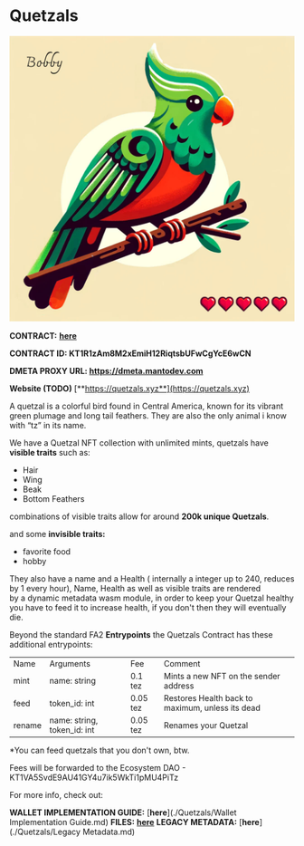 # Quetzals
![](Quetzals_0.png)

**CONTRACT:** [**here**](https://better-call.dev/mainnet/KT1R1zAm8M2xEmiH12RiqtsbUFwCgYcE6wCN/operations)

**CONTRACT ID: KT1R1zAm8M2xEmiH12RiqtsbUFwCgYcE6wCN**

**DMETA PROXY URL: https://dmeta.mantodev.com**

**Website (TODO)** [**https://quetzals.xyz**](https://quetzals.xyz)

A quetzal is a colorful bird found in Central America, known for its vibrant green plumage and long tail feathers. They are also the only animal i know with “tz” in its name.

We have a Quetzal NFT collection with unlimited mints, quetzals have **visible traits** such as:

*   Hair
*   Wing
*   Beak
*   Bottom Feathers

combinations of visible traits allow for around **200k unique Quetzals**.

and some **invisible traits:**

*   favorite food
*   hobby

They also have a name and a Health ( internally a integer up to 240, reduces by 1 every hour), Name, Health as well as visible traits are rendered  
by a dynamic metadata wasm module, in order to keep your Quetzal healthy you have to feed it to increase health, if you don't then they will eventually die.

Beyond the standard FA2 **Entrypoints** the Quetzals Contract has these additional entrypoints:

|     |     |     |     |
| --- | --- | --- | --- |
| Name | Arguments | Fee | Comment |
| mint | name: string | 0.1 tez | Mints a new NFT on the sender address |
| feed | token\_id: int | 0.05 tez | Restores Health back to maximum, unless its dead |
| rename | name: string, token\_id: int | 0.05 tez | Renames your Quetzal |

\*You can feed quetzals that you don't own, btw.

Fees will be forwarded to the Ecosystem DAO - KT1VA5SvdE9AU41GY4u7ik5WkTi1pMU4PiTz 

For more info, check out:

**WALLET IMPLEMENTATION GUIDE:** [**here**](./Quetzals/Wallet Implementation Guide.md) 
**FILES:** [**here**](./Quetzals/Files.md) 
**LEGACY METADATA:** [**here**](./Quetzals/Legacy Metadata.md) 